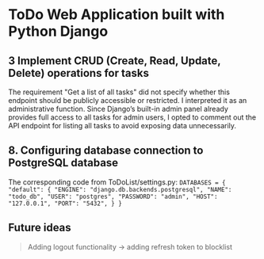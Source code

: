 # ToDo Web Application built with Python Django

## 3 Implement CRUD (Create, Read, Update, Delete) operations for tasks
The requirement "Get a list of all tasks" did not specify whether this endpoint should be publicly accessible or restricted. I interpreted it as an administrative function. Since Django’s built-in admin panel already provides full access to all tasks for admin users, I opted to comment out the API endpoint for listing all tasks to avoid exposing data unnecessarily.

## 8. Configuring database connection to PostgreSQL database
The corresponding code from ToDoList/settings.py:
    `DATABASES = {
        "default": {
            "ENGINE": "django.db.backends.postgresql",
            "NAME": "todo_db",
            "USER": "postgres",
            "PASSWORD": "admin",
            "HOST": "127.0.0.1",
            "PORT": "5432",
        }
    }`

## Future ideas
> Adding logout functionality -> adding refresh token to blocklist
